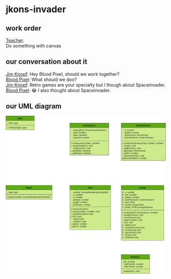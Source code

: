 # jkons-invader

## work order

[Teacher](https://github.com/staudtwvss):  
Do something with canvas

## our conversation about it

[Jim Knopf](https://github.com/Jim8Knopf): Hey Blood Pixel, should we work together?  
[Blood Pixel](https://github.com/BloodPixel): What should we doo?  
[Jim Knopf](https://github.com/Jim8Knopf): Retro games are your specialty but I though about Spaceinvader.  
[Blood Pixel](https://github.com/BloodPixel): 😂 I also thought about Spaceinvader.

## our UML diagram

![UML](./uml/uml.svg)
